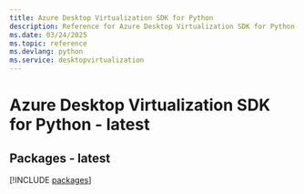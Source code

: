 ```yaml
---
title: Azure Desktop Virtualization SDK for Python
description: Reference for Azure Desktop Virtualization SDK for Python
ms.date: 03/24/2025
ms.topic: reference
ms.devlang: python
ms.service: desktopvirtualization
---
```

# Azure Desktop Virtualization SDK for Python - latest
## Packages - latest
[!INCLUDE [packages](desktop-virtualization-index.md)]